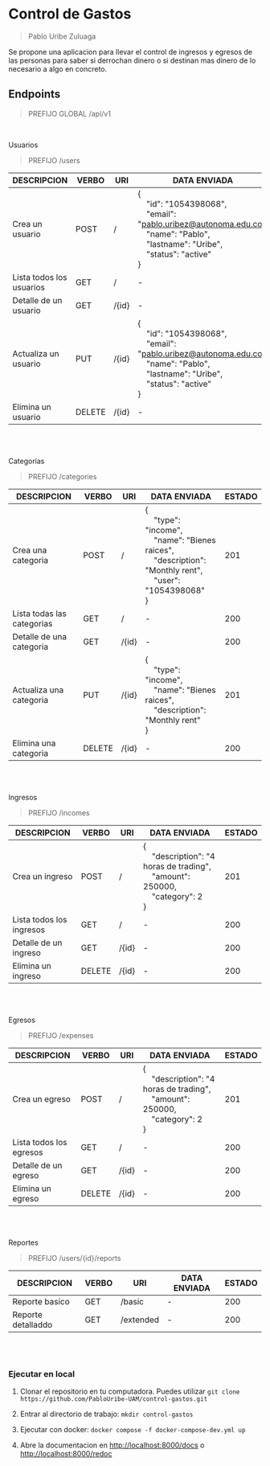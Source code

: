 # Control de Gastos
> Pablo Uribe Zuluaga


Se propone una aplicacion para llevar el control de ingresos y egresos de las personas para saber si derrochan dinero o si destinan mas dinero de lo necesario a algo en concreto.

## Endpoints

> PREFIJO GLOBAL /api/v1

<br>

Usuarios
> PREFIJO /users

|DESCRIPCION|VERBO|URI|DATA ENVIADA|ESTADO|
|-|-|-|-|-|
|Crea un usuario|POST|/|{<br><span>&nbsp;&nbsp;&nbsp;&nbsp;</span>"id": "1054398068",<br><span>&nbsp;&nbsp;&nbsp;&nbsp;</span>"email": "pablo.uribez@autonoma.edu.co",<br><span>&nbsp;&nbsp;&nbsp;&nbsp;</span>"name": "Pablo",<br><span>&nbsp;&nbsp;&nbsp;&nbsp;</span>"lastname": "Uribe",<br><span>&nbsp;&nbsp;&nbsp;&nbsp;</span>"status": "active"<br>}|201|
|Lista todos los usuarios|GET|/|-|200|
|Detalle de un usuario|GET|/{id}|-|200|
|Actualiza un usuario|PUT|/{id}|{<br><span>&nbsp;&nbsp;&nbsp;&nbsp;</span>"id": "1054398068",<br><span>&nbsp;&nbsp;&nbsp;&nbsp;</span>"email": "pablo.uribez@autonoma.edu.co",<br><span>&nbsp;&nbsp;&nbsp;&nbsp;</span>"name": "Pablo",<br><span>&nbsp;&nbsp;&nbsp;&nbsp;</span>"lastname": "Uribe",<br><span>&nbsp;&nbsp;&nbsp;&nbsp;</span>"status": "active"<br>}|201|
|Elimina un usuario|DELETE|/{id}|-|200|

<br><br>

Categorías
> PREFIJO /categories

|DESCRIPCION|VERBO|URI|DATA ENVIADA|ESTADO|
|-|-|-|-|-|
|Crea una categoria|POST|/|{<br><span>&nbsp;&nbsp;&nbsp;&nbsp;</span>"type": "income",<br><span>&nbsp;&nbsp;&nbsp;&nbsp;</span>"name": "Bienes raices",<br><span>&nbsp;&nbsp;&nbsp;&nbsp;</span>"description": "Monthly rent",<br><span>&nbsp;&nbsp;&nbsp;&nbsp;</span>"user": "1054398068"<br>}|201|
|Lista todas las categorias|GET|/|-|200|
|Detalle de una categoria|GET|/{id}|-|200|
|Actualiza una categoria|PUT|/{id}|{<br><span>&nbsp;&nbsp;&nbsp;&nbsp;</span>"type": "income",<br><span>&nbsp;&nbsp;&nbsp;&nbsp;</span>"name": "Bienes raices",<br><span>&nbsp;&nbsp;&nbsp;&nbsp;</span>"description": "Monthly rent"<br>}|201|
|Elimina una categoria|DELETE|/{id}|-|200|

<br><br>

Ingresos
> PREFIJO /incomes

|DESCRIPCION|VERBO|URI|DATA ENVIADA|ESTADO|
|-|-|-|-|-|
|Crea un ingreso|POST|/|{<br><span>&nbsp;&nbsp;&nbsp;&nbsp;</span>"description": "4 horas de trading",<br><span>&nbsp;&nbsp;&nbsp;&nbsp;</span>"amount": 250000,<br><span>&nbsp;&nbsp;&nbsp;&nbsp;</span>"category": 2<br>}|201|
|Lista todos los ingresos|GET|/|-|200|
|Detalle de un ingreso|GET|/{id}|-|200|
|Elimina un ingreso|DELETE|/{id}|-|200|

<br><br>

Egresos
> PREFIJO /expenses

|DESCRIPCION|VERBO|URI|DATA ENVIADA|ESTADO|
|-|-|-|-|-|
|Crea un egreso|POST|/|{<br><span>&nbsp;&nbsp;&nbsp;&nbsp;</span>"description": "4 horas de trading",<br><span>&nbsp;&nbsp;&nbsp;&nbsp;</span>"amount": 250000,<br><span>&nbsp;&nbsp;&nbsp;&nbsp;</span>"category": 2<br>}|201|
|Lista todos los egresos|GET|/|-|200|
|Detalle de un egreso|GET|/{id}|-|200|
|Elimina un egreso|DELETE|/{id}|-|200|

<br><br>

Reportes
> PREFIJO /users/{id}/reports

|DESCRIPCION|VERBO|URI|DATA ENVIADA|ESTADO|
|-|-|-|-|-|
|Reporte basico|GET|/basic|-|200|
|Reporte detalladdo|GET|/extended|-|200|

<br><br>


### Ejecutar en local

1. Clonar el repositorio en tu computadora. Puedes utilizar `git clone https://github.com/PabloUribe-UAM/control-gastos.git`

2. Entrar al directorio de trabajo: `mkdir control-gastos`

3. Ejecutar con docker: `docker compose -f docker-compose-dev.yml up`

4. Abre la documentacion en [http://localhost:8000/docs](http://localhost:8000/docs) o [http://localhost:8000/redoc](http://localhost:8000/redoc)